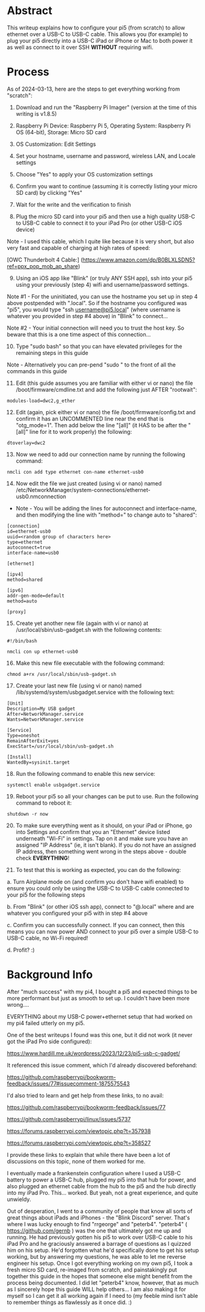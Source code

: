 # Abstract

This writeup explains how to configure your pi5 (from scratch) to allow ethernet over a USB-C to USB-C cable.  This allows you (for example) to plug your pi5 directly into a USB-C iPad or iPhone or Mac to both power it as well as connect to it over SSH **WITHOUT** requiring wifi.

# Process

As of 2024-03-13, here are the steps to get everything working from "scratch":

1. Download and run the "Raspberry Pi Imager" (version at the time of this writing is v1.8.5)

2. Raspberry Pi Device: Raspberry Pi 5, Operating System: Raspberry Pi OS (64-bit), Storage: Micro SD card

3. OS Customization: Edit Settings

4. Set your hostname, username and password, wireless LAN, and Locale settings

5. Choose "Yes" to apply your OS customization settings

6. Confirm you want to continue (assuming it is correctly listing your micro SD card) by clicking "Yes"

7. Wait for the write and the verification to finish

8. Plug the micro SD card into your pi5 and then use a high quality USB-C to USB-C cable to connect it to your iPad Pro (or other USB-C iOS device)

Note - I used this cable, which I quite like because it is very short, but also very fast and capable of charging at high rates of speed:

[OWC Thunderbolt 4 Cable:] (https://www.amazon.com/dp/B0BLXLSDN5?ref=ppx_pop_mob_ap_share)

9. Using an iOS app like "Blink" (or truly ANY SSH app), ssh into your pi5 using your previously (step 4) wifi and username/password settings.

Note #1 - For the uninitiated, you can use the hostname you set up in step 4 above postpended with ".local".  So if the hostname you configured was "pi5", you would type "ssh username@pi5.local" (where username is whatever you provided in step #4 above) in "Blink" to connect...
  
Note #2 - Your initial connection will need you to trust the host key.  So beware that this is a one time aspect of this connection...

10. Type "sudo bash" so that you can have elevated privileges for the remaining steps in this guide

Note - Alternatively you can pre-pend "sudo " to the front of all the commands in this guide

11. Edit (this guide assumes you are familiar with either vi or nano) the file /boot/firmware/cmdline.txt and add the following just AFTER "rootwait":

```
modules-load=dwc2,g_ether
```

12. Edit (again, pick either vi or nano) the file /boot/firmware/config.txt and confirm it has an UNCOMMENTED line near the end that is "otg_mode=1".  Then add below the line "[all]" (it HAS to be after the "[all]" line for it to work properly) the following:

```
dtoverlay=dwc2
```

13. Now we need to add our connection name by running the following command:

```
nmcli con add type ethernet con-name ethernet-usb0
```
    
14. Now edit the file we just created (using vi or nano) named /etc/NetworkManager/system-connections/ethernet-usb0.nmconnection

- Note - You will be adding the lines for autoconnect and interface-name, and then modifying the line with "method=" to change auto to "shared":

```
[connection]
id=ethernet-usb0
uuid=<random group of characters here>
type=ethernet
autoconnect=true
interface-name=usb0
  
[ethernet]
  
[ipv4]
method=shared
  
[ipv6]
addr-gen-mode=default
method=auto
  
[proxy]
```

15. Create yet another new file (again with vi or nano) at /usr/local/sbin/usb-gadget.sh with the following contents:

```
#!/bin/bash

nmcli con up ethernet-usb0
```

16. Make this new file executable with the following command:

```
chmod a+rx /usr/local/sbin/usb-gadget.sh
```

17. Create your last new file (using vi or nano) named /lib/systemd/system/usbgadget.service with the following text:

```
[Unit]
Description=My USB gadget
After=NetworkManager.service
Wants=NetworkManager.service
  
[Service]
Type=oneshot
RemainAfterExit=yes
ExecStart=/usr/local/sbin/usb-gadget.sh
  
[Install]
WantedBy=sysinit.target
```

18. Run the following command to enable this new service:

```
systemctl enable usbgadget.service
```

19. Reboot your pi5 so all your changes can be put to use.  Run the following command to reboot it:

```
shutdown -r now
```

20. To make sure everything went as it should, on your iPad or iPhone, go into Settings and confirm that you an "Ethernet" device listed underneath "Wi-Fi" in settings.  Tap on it and make sure you have an assigned "IP Address" (ie, it isn't blank).  If you do not have an assigned IP address, then something went wrong in the steps above - double check **EVERYTHING**!

21. To test that this is working as expected, you can do the following:

  a. Turn Airplane mode on (and confirm you don't have wifi enabled) to ensure you could only be using the USB-C to USB-C cable connected to your pi5 for the following steps
  
  b. From "Blink" (or other iOS ssh app), connect to "<username>@<hostname>.local" where <username> and <hostname> are whatever you configured your pi5 with in step #4 above
  
  c. Confirm you can successfully connect.  If you can connect, then this means you can now power AND connect to your pi5 over a simple USB-C to USB-C cable, no Wi-Fi required!
  
  d. Profit?   :)

# Background Info

After "much success" with my pi4, I bought a pi5 and expected things to be more performant but just as smooth to set up.  I couldn't have been more wrong....

EVERYTHING about my USB-C power+ethernet setup that had worked on my pi4 failed utterly on my pi5.

One of the best writeups I found was this one, but it did not work (it never got the iPad Pro side configured): 

https://www.hardill.me.uk/wordpress/2023/12/23/pi5-usb-c-gadget/

It referenced this issue comment, which I'd already discovered beforehand:

https://github.com/raspberrypi/bookworm-feedback/issues/77#issuecomment-1875575543

I'd also tried to learn and get help from these links, to no avail:

https://github.com/raspberrypi/bookworm-feedback/issues/77

https://github.com/raspberrypi/linux/issues/5737

https://forums.raspberrypi.com/viewtopic.php?t=357938

https://forums.raspberrypi.com/viewtopic.php?t=358527

I provide these links to explain that while there have been a lot of discussions on this topic, none of them worked for me.

I eventually made a frankenstein configuration where I used a USB-C battery to power a USB-C hub, plugged my pi5 into that hub for power, and also plugged an ethernet cable from the hub to the pi5 and the hub directly into my iPad Pro.  This... worked.  But yeah, not a great experience, and quite unwieldy.

Out of desperation, I went to a community of people that know all sorts of great things about iPads and iPhones - the "Blink Discord" server.  That's where I was lucky enough to find "rrgeorge" and "peterb4".  "peterb4" ( https://github.com/gernb ) was the one that ultimately got me up and running.  He had previously gotten his pi5 to work over USB-C cable to his iPad Pro and he graciously answered a barrage of questions as I quizzed him on his setup.  He'd forgotten what he'd specifically done to get his setup working, but by answering my questions, he was able to let me reverse engineer his setup.  Once I got everything working on my own pi5, I took a fresh micro SD card, re-imaged from scratch, and painstakingly put together this guide in the hopes that someone else might benefit from the process being documented.  I did let "peterb4" know, however, that as much as I sincerely hope this guide WILL help others... I am also making it for myself so I can get it all working again if I need to (my feeble mind isn't able to remember things as flawlessly as it once did.  :)







